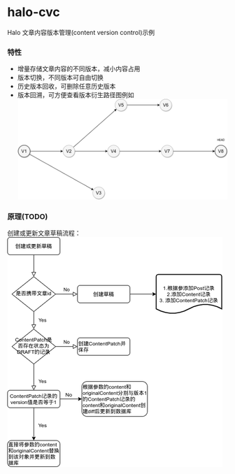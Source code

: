 # halo-cvc
Halo 文章内容版本管理(content version control)示例

### 特性
- 增量存储文章内容的不同版本，减小内容占用
- 版本切换，不同版本可自由切换
- 历史版本回收，可删除任意历史版本
- 版本回溯，可方便查看版本衍生路径图例如
![版本路径图](./docs/asserts/版本路径图.png)

### 原理(TODO)

创建或更新文章草稿流程：
![创建或更新文章草稿](./docs/asserts/创建或更新文章草稿.png)
